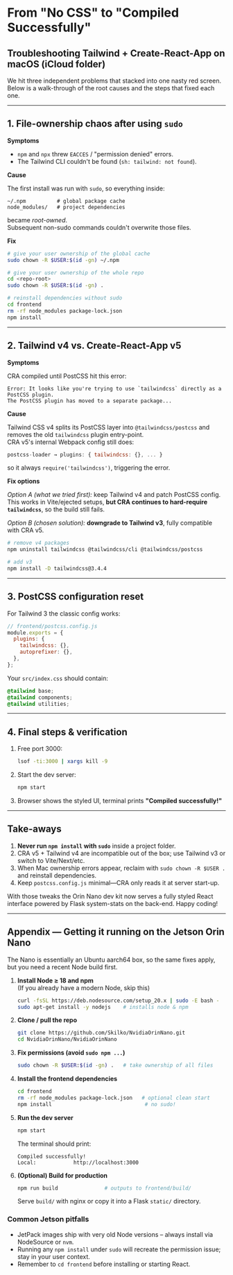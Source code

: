 # From "No CSS" to "Compiled Successfully"  
## Troubleshooting Tailwind + Create-React-App on macOS (iCloud folder)

We hit three independent problems that stacked into one nasty red screen.  
Below is a walk-through of the root causes and the steps that fixed each one.

---

## 1. File-ownership chaos after using `sudo`

**Symptoms**

* `npm` and `npx` threw `EACCES` / "permission denied" errors.  
* The Tailwind CLI couldn't be found (`sh: tailwind: not found`).

**Cause**

The first install was run with `sudo`, so everything inside:

```
~/.npm          # global package cache
node_modules/   # project dependencies
```

became *root-owned*.  
Subsequent non-sudo commands couldn't overwrite those files.

**Fix**

```bash
# give your user ownership of the global cache
sudo chown -R $USER:$(id -gn) ~/.npm

# give your user ownership of the whole repo
cd <repo-root>
sudo chown -R $USER:$(id -gn) .

# reinstall dependencies without sudo
cd frontend
rm -rf node_modules package-lock.json
npm install
```

---

## 2. Tailwind v4 vs. Create-React-App v5

**Symptoms**

CRA compiled until PostCSS hit this error:

```
Error: It looks like you're trying to use `tailwindcss` directly as a PostCSS plugin.
The PostCSS plugin has moved to a separate package...
```

**Cause**

Tailwind CSS v4 splits its PostCSS layer into `@tailwindcss/postcss` and removes the old `tailwindcss` plugin entry-point.  
CRA v5's internal Webpack config still does:

```js
postcss-loader → plugins: { tailwindcss: {}, ... }
```

so it always `require('tailwindcss')`, triggering the error.

**Fix options**

*Option A (what we tried first):* keep Tailwind v4 and patch PostCSS config.  
This works in Vite/ejected setups, **but CRA continues to hard-require `tailwindcss`**, so the build still fails.

*Option B (chosen solution):* **downgrade to Tailwind v3**, fully compatible with CRA v5.

```bash
# remove v4 packages
npm uninstall tailwindcss @tailwindcss/cli @tailwindcss/postcss

# add v3
npm install -D tailwindcss@3.4.4
```

---

## 3. PostCSS configuration reset

For Tailwind 3 the classic config works:

```js
// frontend/postcss.config.js
module.exports = {
  plugins: {
    tailwindcss: {},
    autoprefixer: {},
  },
};
```

Your `src/index.css` should contain:

```css
@tailwind base;
@tailwind components;
@tailwind utilities;
```

---

## 4. Final steps & verification

1. Free port 3000:
   ```bash
   lsof -ti:3000 | xargs kill -9
   ```
2. Start the dev server:
   ```bash
   npm start
   ```
3. Browser shows the styled UI, terminal prints **"Compiled successfully!"**

---

## Take-aways

1. **Never run `npm install` with `sudo`** inside a project folder.  
2. CRA v5 + Tailwind v4 are incompatible out of the box; use Tailwind v3 or switch to Vite/Next/etc.  
3. When Mac ownership errors appear, reclaim with `sudo chown -R $USER .` and reinstall dependencies.  
4. Keep `postcss.config.js` minimal—CRA only reads it at server start-up.

With those tweaks the Orin Nano dev kit now serves a fully styled React interface powered by Flask system-stats on the back-end. Happy coding!

---

## Appendix  — Getting it running on the Jetson Orin Nano

The Nano is essentially an Ubuntu aarch64 box, so the same fixes apply, but you need a recent Node build first.

1. **Install Node ≥ 18 and npm**  
   (If you already have a modern Node, skip this)
   ```bash
   curl -fsSL https://deb.nodesource.com/setup_20.x | sudo -E bash -
   sudo apt-get install -y nodejs    # installs node & npm
   ```

2. **Clone / pull the repo**  
   ```bash
   git clone https://github.com/Skilko/NvidiaOrinNano.git
   cd NvidiaOrinNano/NvidiaOrinNano
   ```

3. **Fix permissions (avoid `sudo npm ...`)**  
   ```bash
   sudo chown -R $USER:$(id -gn) .   # take ownership of all files
   ```

4. **Install the frontend dependencies**  
   ```bash
   cd frontend
   rm -rf node_modules package-lock.json   # optional clean start
   npm install                              # no sudo!
   ```

5. **Run the dev server**  
   ```bash
   npm start
   ```
   The terminal should print:
   ```
   Compiled successfully!
   Local:            http://localhost:3000
   ```

6. **(Optional) Build for production**  
   ```bash
   npm run build               # outputs to frontend/build/
   ```
   Serve `build/` with nginx or copy it into a Flask `static/` directory.

### Common Jetson pitfalls

* JetPack images ship with very old Node versions – always install via NodeSource or `nvm`.
* Running any `npm install` under `sudo` will recreate the permission issue; stay in your user context.
* Remember to `cd frontend` before installing or starting React. 